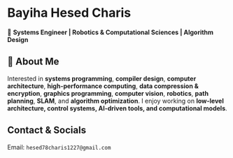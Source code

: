 # **Bayiha Hesed Charis**  
🔹 **Systems Engineer | Robotics & Computational Sciences | Algorithm Design**  

## 🔹 About Me  
Interested in **systems programming**, **compiler design**, **computer architecture**, **high-performance computing**, **data compression & encryption**, **graphics programming**, **computer vision**, **robotics**, **path planning**, **SLAM**, and **algorithm optimization**. I enjoy working on **low-level architecture, control systems, AI-driven tools, and computational models**. 

## Contact & Socials  
Email: `hesed78charis1227@gmail.com`  
